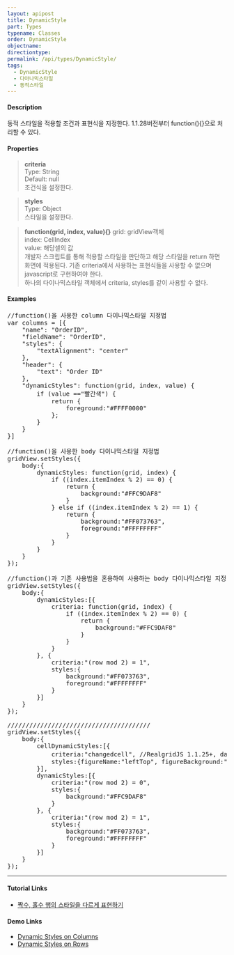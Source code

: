 ```yaml
---
layout: apipost
title: DynamicStyle
part: Types
typename: Classes
order: DynamicStyle
objectname: 
directiontype: 
permalink: /api/types/DynamicStyle/
tags:
  - DynamicStyle
  - 다아나믹스타일
  - 동적스타일
---
```


#### Description

 동적 스타일을 적용할 조건과 표현식을 지정한다.
 1.1.28버전부터 function(){}으로 처리할 수 있다.  

#### Properties

> **criteria**  
> Type: String   
> Default: null      
> 조건식을 설정한다.      

> **styles**  
> Type: Object  
> 스타일을 설정한다.      

> **function(grid, index, value){}**
> grid: gridView객체  
> index: CellIndex  
> value: 해당셀의 값  
> 개발자 스크립트를 통해 적용할 스타일을 판단하고 해당 스타일을 return 하면 화면에 적용된다.
> 기존 criteria에서 사용하는 표현식들을 사용할 수 없으며 javascript로 구현하여야 한다.  
> 하나의 다이나믹스타일 객체에서 criteria, styles를 같이 사용할 수 없다.     

#### Examples   

<pre class="prettyprint">
//function()을 사용한 column 다이나믹스타일 지정법    
var columns = [{
    "name": "OrderID",
    "fieldName": "OrderID",
    "styles": {
        "textAlignment": "center"
    },
    "header": {
        "text": "Order ID"
    },
    "dynamicStyles": function(grid, index, value) { 
        if (value =="빨간색") {
            return {
                foreground:"#FFFF0000"
            };
        }
    }   
}]

//function()을 사용한 body 다이나믹스타일 지정법         
gridView.setStyles({
    body:{
        dynamicStyles: function(grid, index) {
            if ((index.itemIndex % 2) == 0) {
                return {
                    background:"#FFC9DAF8"
                }
            } else if ((index.itemIndex % 2) == 1) {
                return {
                    background:"#FF073763",
                    foreground:"#FFFFFFFF"
                }
            }
        }
    }
});

//function()과 기존 사용법을 혼용하여 사용하는 body 다이나믹스타일 지정법 
gridView.setStyles({
    body:{
        dynamicStyles:[{
            criteria: function(grid, index) {
                if ((index.itemIndex % 2) == 0) {
                    return {
                        background:"#FFC9DAF8"
                    }
                }
            }
        }, {
            criteria:"(row mod 2) = 1", 
            styles:{
                background:"#FF073763",
                foreground:"#FFFFFFFF"
            }
        }]
    }
});

///////////////////////////////////////
gridView.setStyles({
    body:{
        cellDynamicStyles:[{
            criteria:"changedcell", //RealgridJS 1.1.25+, dataProvider.restoreMode가 "explicit" 또는 "auto"인 경우만 지원. 값이 변경된 셀에 스타일 적용 
            styles:{figureName:"leftTop", figureBackground:"#8800FF00", figureSize:"50%"}
        }],
        dynamicStyles:[{
            criteria:"(row mod 2) = 0",
            styles:{
                background:"#FFC9DAF8"
            }
        }, {
            criteria:"(row mod 2) = 1", 
            styles:{
                background:"#FF073763",
                foreground:"#FFFFFFFF"
            }
        }]
    }
});
</pre>

---

#### Tutorial Links

* [짝수, 홀수 행의 스타일을 다르게 표현하기](http://help.realgrid.com/tutorial/c3/)

#### Demo Links

* [Dynamic Styles on Columns](http://demo.realgrid.com/GridStyle/DynamicStylesonColumns/)    
* [Dynamic Styles on Rows](http://demo.realgrid.com/GridStyle/DynamicStylesonRows/)   